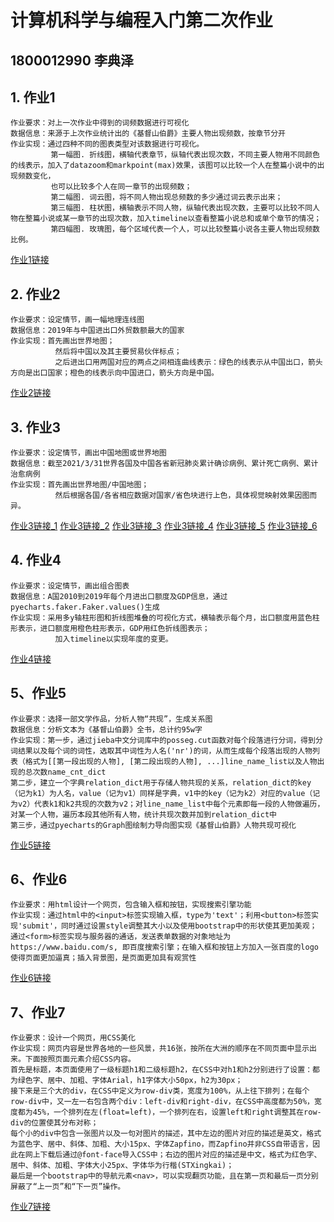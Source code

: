 # 计算机科学与编程入门第二次作业
## 1800012990 李典泽
## 1. 作业1
    作业要求：对上一次作业中得到的词频数据进行可视化
    数据信息：来源于上次作业统计出的《基督山伯爵》主要人物出现频数，按章节分开
    作业实现：通过四种不同的图表类型对该数据进行可视化。
             第一幅图. 折线图，横轴代表章节，纵轴代表出现次数，不同主要人物用不同颜色的线表示，加入了datazoom和markpoint(max)效果，该图可以比较一个人在整篇小说中的出现频数变化，
             也可以比较多个人在同一章节的出现频数；
             第二幅图. 词云图，将不同人物出现总频数的多少通过词云表示出来；
             第三幅图. 柱状图，横轴表示不同人物，纵轴代表出现次数，主要可以比较不同人物在整篇小说或某一章节的出现次数，加入timeline以查看整篇小说总和或单个章节的情况；
             第四幅图. 玫瑰图，每个区域代表一个人，可以比较整篇小说各主要人物出现频数比例。
             
[作业1链接](https://aptx4869ldz.github.io/output/mission_1.html)

## 2. 作业2
    作业要求：设定情节，画一幅地理连线图
    数据信息：2019年与中国进出口外贸数额最大的国家
    作业实现：首先画出世界地图；
              然后将中国以及其主要贸易伙伴标点；
              之后进出口用两国对应的两点之间相连曲线表示：绿色的线表示从中国出口，箭头方向是出口国家；橙色的线表示向中国进口，箭头方向是中国。
              
[作业2链接](https://aptx4869ldz.github.io/output/mission_2.html)

## 3. 作业3
    作业要求：设定情节，画出中国地图或世界地图
    数据信息：截至2021/3/31世界各国及中国各省新冠肺炎累计确诊病例、累计死亡病例、累计治愈病例
    作业实现：首先画出世界地图/中国地图；
              然后根据各国/各省相应数据对国家/省色块进行上色，具体视觉映射效果因图而异。
              
[作业3链接_1](https://aptx4869ldz.github.io/output/mission_3/case_world.html)
[作业3链接_2](https://aptx4869ldz.github.io/output/mission_3/death_world.html)
[作业3链接_3](https://aptx4869ldz.github.io/output/mission_3/recovered_world.html)
[作业3链接_4](https://aptx4869ldz.github.io/output/mission_3/case_china.html)
[作业3链接_5](https://aptx4869ldz.github.io/output/mission_3/death_china.html)
[作业3链接_6](https://aptx4869ldz.github.io/output/mission_3/recovered_china.html)

## 4. 作业4
    作业要求：设定情节，画出组合图表
    数据信息：A国2010到2019年每个月进出口额度及GDP信息，通过pyecharts.faker.Faker.values()生成
    作业实现：采用多y轴柱形图和折线图堆叠的可视化方式，横轴表示每个月，出口额度用蓝色柱形表示，进口额度用橙色柱形表示，GDP用红色折线图表示；
              加入timeline以实现年度的变更。
              
[作业4链接](https://aptx4869ldz.github.io/output/mission_4.html)

## 5、作业5
    作业要求：选择一部文学作品，分析人物“共现”，生成关系图
    数据信息：分析文本为《基督山伯爵》全书，总计约95w字
    作业实现：第一步，通过jieba中文分词库中的posseg.cut函数对每个段落进行分词，得到分词结果以及每个词的词性，选取其中词性为人名('nr')的词，从而生成每个段落出现的人物列表（格式为[[第一段出现的人物], [第二段出现的人物], ...]line_name_list以及人物出现的总次数name_cnt_dict
    第二步，建立一个字典relation_dict用于存储人物共现的关系，relation_dict的key（记为k1）为人名，value（记为v1）同样是字典，v1中的key（记为k2）对应的value（记为v2）代表k1和k2共现的次数为v2；对line_name_list中每个元素即每一段的人物做遍历，对某一个人物，遍历本段其他所有人物，统计共现次数并加到relation_dict中
    第三步，通过pyecharts的Graph图绘制力导向图实现《基督山伯爵》人物共现可视化

[作业5链接](https://aptx4869ldz.github.io/word_co-occurrence/output/关系图-《基督山伯爵》人物.html)

## 6、作业6
    作业要求：用html设计一个网页，包含输入框和按钮，实现搜索引擎功能
    作业实现：通过html中的<input>标签实现输入框，type为'text'；利用<button>标签实现'submit'，同时通过设置style调整其大小以及使用bootstrap中的形状使其更加美观；
    通过<form>标签实现与服务器的通话，发送表单数据的对象地址为https://www.baidu.com/s, 即百度搜索引擎；在输入框和按钮上方加入一张百度的logo使得页面更加逼真；插入背景图，是页面更加具有观赏性
    
[作业6链接](https://aptx4869ldz.github.io/mybaidu/mybaidu.html)

## 7、作业7
    作业要求：设计一个网页，用CSS美化
    作业实现：网页内容是世界各地的一些风景，共16张，按所在大洲的顺序在不同页面中显示出来。下面按照页面元素介绍CSS内容。
    首先是标题，本页面使用了一级标题h1和二级标题h2，在CSS中对h1和h2分别进行了设置：都为绿色字、居中、加粗、字体Arial，h1字体大小50px，h2为30px；
    接下来是三个大的div，在CSS中定义为row-div类，宽度为100%，从上往下排列；在每个row-div中，又一左一右包含两个div：left-div和right-div，在CSS中高度都为50%，宽度都为45%，一个排列在左(float=left)，一个排列在右，设置left和right调整其在row-div的位置使其分布对称；
    每个小的div中包含一张图片以及一句对图片的描述，其中左边的图片对应的描述是英文，格式为蓝色字、居中、斜体、加粗、大小15px、字体Zapfino，而Zapfino并非CSS自带语言，因此在网上下载后通过@font-face导入CSS中；右边的图片对应的描述是中文，格式为红色字、居中、斜体、加粗、字体大小25px、字体华为行楷(STXingkai)；
    最后是一个bootstrap中的导航元素<nav>，可以实现翻页功能，且在第一页和最后一页分别屏蔽了“上一页”和“下一页”操作。
    
[作业7链接](https://aptx4869ldz.github.io/css-design/mywebsite_AS.html)
